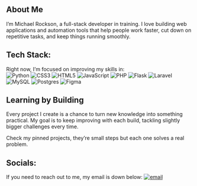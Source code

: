 ## About Me </br>
I’m Michael Rockson, a full-stack developer in training.
I love building web applications and automation tools that help people work faster, cut down on repetitive tasks, and keep things running smoothly.

## Tech Stack:
Right now, I’m focused on improving my skills in:
</br>![Python](https://img.shields.io/badge/python-3670A0?style=for-the-badge&logo=python&logoColor=ffdd54) ![CSS3](https://img.shields.io/badge/css3-%231572B6.svg?style=for-the-badge&logo=css3&logoColor=white) ![HTML5](https://img.shields.io/badge/html5-%23E34F26.svg?style=for-the-badge&logo=html5&logoColor=white) ![JavaScript](https://img.shields.io/badge/javascript-%23323330.svg?style=for-the-badge&logo=javascript&logoColor=%23F7DF1E) ![PHP](https://img.shields.io/badge/php-%23777BB4.svg?style=for-the-badge&logo=php&logoColor=white) ![Flask](https://img.shields.io/badge/flask-%23000.svg?style=for-the-badge&logo=flask&logoColor=white) ![Laravel](https://img.shields.io/badge/laravel-%23FF2D20.svg?style=for-the-badge&logo=laravel&logoColor=white) ![MySQL](https://img.shields.io/badge/mysql-4479A1.svg?style=for-the-badge&logo=mysql&logoColor=white) ![Postgres](https://img.shields.io/badge/postgres-%23316192.svg?style=for-the-badge&logo=postgresql&logoColor=white) ![Figma](https://img.shields.io/badge/figma-%23F24E1E.svg?style=for-the-badge&logo=figma&logoColor=white)</br>

## Learning by Building
Every project I create is a chance to turn new knowledge into something practical.
My goal is to keep improving with each build, tackling slightly bigger challenges every time.

Check my pinned projects, they’re small steps but each one solves a real problem.

## Socials:
If you need to reach out to me, my email is down below:
[![email](https://img.shields.io/badge/Email-D14836?logo=gmail&logoColor=white)](mailto:coffiecodes@gmail.com) 
